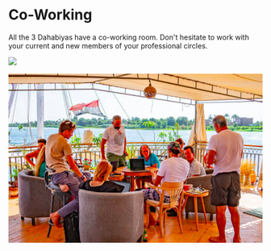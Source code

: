 # Co-Working 

All the 3 Dahabiyas have a co-working room. Don't hesitate to work with your current and new members of your professional circles. 

![](img/co_working.png)

![](img/co_working2.png)




